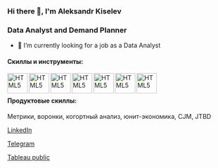 ### Hi there 👋, I'm Aleksandr Kiselev
### Data Analyst and Demand Planner

 - 🔭 I’m currently looking for a job as a Data Analyst

#### Скиллы и инструменты:

<img align="left" alt="HTML5" width="46px" src="https://svgshare.com/i/v1C.svg" />
<img align="left" alt="HTML5" width="46px" src="https://svgshare.com/i/uzj.svg" />
<img align="left" alt="HTML5" width="46px" src="https://svgshare.com/i/v1f.svg" />
<img align="left" alt="HTML5" width="46px" src="https://svgshare.com/i/v1r.svg" />
<img align="left" alt="HTML5" width="46px" src="https://svgshare.com/i/uyu.svg" />
<img align="left" alt="HTML5" width="46px" src="https://svgshare.com/i/v0Y.svg" />
<img align="left" alt="HTML5" width="46px" src="https://svgshare.com/i/v1V.svg" /><br> <br/>

#### Продуктовые скиллы: 
Метрики, воронки, когортный анализ, юнит-экономика, CJM, JTBD

[LinkedIn](https://www.linkedin.com/in/aleksandr-kiselev-450b4777/)

[Telegram](https://t.me/otkudau)

[Tableau public](https://public.tableau.com/app/profile/alex2792)


<!--
**Otkudakod/Otkudakod** is a ✨ _special_ ✨ repository because its `README.md` (this file) appears on your GitHub profile.

Here are some ideas to get you started:

- 🔭 I’m currently working on ...
- 🌱 I’m currently learning ...
- 👯 I’m looking to collaborate on ...
- 🤔 I’m looking for help with ...
- 💬 Ask me about ...
📫 How to reach me: ...
- 😄 Pronouns: ...
- ⚡ Fun fact: ...
-->
